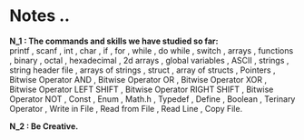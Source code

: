 # Notes ..

**N_1 : The commands and skills we have studied so far:**  
printf , scanf , int , char , if , for , while , do while , switch , arrays , functions , binary , octal , hexadecimal , 2d arrays , global variables , ASCII , strings , string header file , arrays of strings , struct , array of structs , Pointers , Bitwise Operator AND , Bitwise Operator OR , Bitwise Operator XOR , Bitwise Operator LEFT SHIFT , Bitwise Operator RIGHT SHIFT , Bitwise Operator NOT , Const , Enum , Math.h , Typedef , Define , Boolean , Terinary Operator , Write in File , Read from File , Read Line , Copy File.

**N_2 : Be Creative.**
